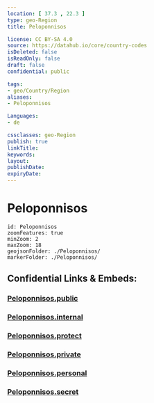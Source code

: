 ```yaml
---
location: [ 37.3 , 22.3 ] 
type: geo-Region
title: Peloponnisos

license: CC BY-SA 4.0
source: https://datahub.io/core/country-codes
isDeleted: false
isReadOnly: false
draft: false
confidential: public

tags:
- geo/Country/Region
aliases:
- Peloponnisos

Languages:
- de

cssclasses: geo-Region
publish: true
linkTitle: 
keywords: 
layout: 
publishDate: 
expiryDate: 
---
```


# Peloponnisos

```leaflet
id: Peloponnisos
zoomFeatures: true 
minZoom: 2 
maxZoom: 18
geojsonFolder: ./Peloponnisos/
markerFolder: ./Peloponnisos/
```


## Confidential Links & Embeds: 

### [Peloponnisos.public](/_public/\Earth\Continent\Europe\Europe~South\Greece\Regions-GreekPeloponnisos.public.md) 

### [Peloponnisos.internal](/_internal/\Earth\Continent\Europe\Europe~South\Greece\Regions-GreekPeloponnisos.internal.md) 

### [Peloponnisos.protect](/_protect/\Earth\Continent\Europe\Europe~South\Greece\Regions-GreekPeloponnisos.protect.md) 

### [Peloponnisos.private](/_private/\Earth\Continent\Europe\Europe~South\Greece\Regions-GreekPeloponnisos.private.md) 

### [Peloponnisos.personal](/_personal/\Earth\Continent\Europe\Europe~South\Greece\Regions-GreekPeloponnisos.personal.md) 

### [Peloponnisos.secret](/_secret/\Earth\Continent\Europe\Europe~South\Greece\Regions-GreekPeloponnisos.secret.md)

